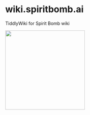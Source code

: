 # wiki.spiritbomb.ai
TiddlyWiki for Spirit Bomb wiki

<img src="https://tonestrukt.org/image/tonestrukt-transparent.png](https://user-images.githubusercontent.com/4933883/171695917-091ba34b-a177-47fa-b3ca-ad190efaf48e.png" width="250" />
